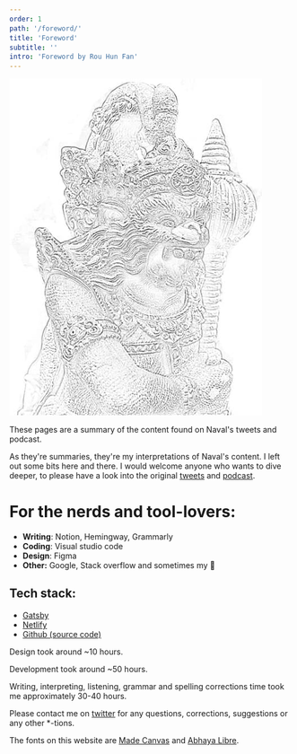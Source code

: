 ```yaml
---
order: 1
path: '/foreword/'
title: 'Foreword'
subtitle: ''
intro: 'Foreword by Rou Hun Fan'
---
```


![image 1](./1.jpg 'Title text 1')

These pages are a summary of the content found on Naval's tweets and podcast.

As they're summaries, they're my interpretations of Naval's content. I left out some bits here and there. I would welcome anyone who wants to dive deeper, to please have a look into the original [tweets](https://twitter.com/naval/status/1002103360646823936) and [podcast](https://nav.al/how-to-get-rich).

# For the nerds and tool-lovers:

- **Writing**: Notion, Hemingway, Grammarly
- **Coding**: Visual studio code
- **Design**: Figma
- **Other:** Google, Stack overflow and sometimes my 🧠

## Tech stack:

- [Gatsby](https://gatsbyjs.org/)
- [Netlify](https://netlify.com)
- [Github (source code)](https://github.com/flowen/principlesofwealth)

Design took around ~10 hours.

Development took around ~50 hours.

Writing, interpreting, listening, grammar and spelling corrections time took me approximately 30-40 hours.

Please contact me on [twitter](https://twitter.com/flowen_nl) for any questions, corrections, suggestions or any other \*-tions.

The fonts on this website are [Made Canvas](https://www.dafont.com/made-canvas.font) and [Abhaya Libre](https://fonts.google.com/specimen/Abhaya+Libre).
